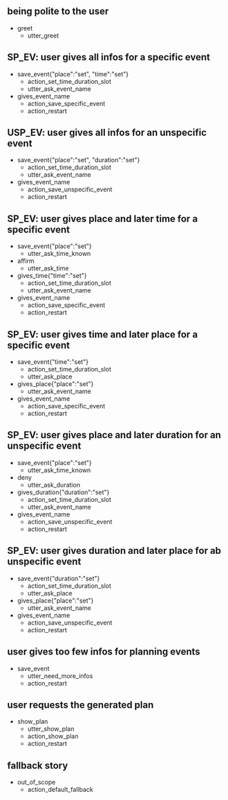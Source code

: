 ## being polite to the user
* greet
    - utter_greet

<!--------------------------->
<!-- START: EVENT PLANNING -->
<!--------------------------->
## SP_EV: user gives all infos for a specific event
* save_event{"place":"set", "time":"set"}
    - action_set_time_duration_slot
    - utter_ask_event_name
* gives_event_name
    - action_save_specific_event
    - action_restart

## USP_EV: user gives all infos for an unspecific event
* save_event{"place":"set", "duration":"set"}
    - action_set_time_duration_slot
    - utter_ask_event_name
* gives_event_name
    - action_save_unspecific_event
    - action_restart

## SP_EV: user gives place and later time for a specific event
* save_event{"place":"set"}
    - utter_ask_time_known
* affirm
    - utter_ask_time
* gives_time{"time":"set"}
    - action_set_time_duration_slot
    - utter_ask_event_name
* gives_event_name
    - action_save_specific_event
    - action_restart

## SP_EV: user gives time and later place for a specific event
* save_event{"time":"set"}
    - action_set_time_duration_slot
    - utter_ask_place
* gives_place{"place":"set"}
    - utter_ask_event_name
* gives_event_name
    - action_save_specific_event
    - action_restart

## SP_EV: user gives place and later duration for an unspecific event
* save_event{"place":"set"}
    - utter_ask_time_known
* deny
    - utter_ask_duration
* gives_duration{"duration":"set"}
    - action_set_time_duration_slot
    - utter_ask_event_name
* gives_event_name
    - action_save_unspecific_event
    - action_restart

## SP_EV: user gives duration and later place for ab unspecific event
* save_event{"duration":"set"}
    - action_set_time_duration_slot
    - utter_ask_place
* gives_place{"place":"set"}
    - utter_ask_event_name
* gives_event_name
    - action_save_unspecific_event
    - action_restart

## user gives too few infos for planning events
* save_event
    - utter_need_more_infos
    - action_restart
<!------------------------->
<!-- END: EVENT PLANNING -->
<!------------------------->

## user requests the generated plan
* show_plan
    - utter_show_plan
    - action_show_plan
    - action_restart


## fallback story
* out_of_scope
    - action_default_fallback
